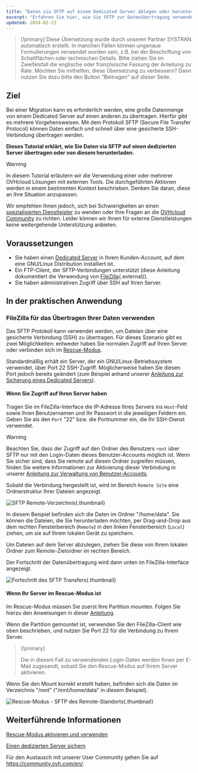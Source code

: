 ```yaml
---
title: "Daten via SFTP auf einem Dedicated Server ablegen oder herunterladen"
excerpt: "Erfahren Sie hier, wie Sie SFTP zur Datenübertragung verwenden"
updated: 2024-02-23
---
```


> [!primary]
> Diese Übersetzung wurde durch unseren Partner SYSTRAN automatisch erstellt. In manchen Fällen können ungenaue Formulierungen verwendet worden sein, z.B. bei der Beschriftung von Schaltflächen oder technischen Details. Bitte ziehen Sie im Zweifelsfall die englische oder französische Fassung der Anleitung zu Rate. Möchten Sie mithelfen, diese Übersetzung zu verbessern? Dann nutzen Sie dazu bitte den Button "Beitragen" auf dieser Seite.
>

## Ziel

Bei einer Migration kann es erforderlich werden, eine große Datenmenge von einem Dedicated Server auf einen anderen zu übertragen. Hierfür gibt es mehrere Vorgehensweisen. Mit dem Protokoll SFTP (Secure File Transfer Protocol) können Daten einfach und schnell über eine gesicherte SSH-Verbindung übertragen werden.

**Dieses Tutorial erklärt, wie Sie Daten via SFTP auf einen dedizierten Server übertragen oder von diesem herunterladen.**

> [!warning]
> In diesem Tutorial erläutern wir die Verwendung einer oder mehrerer OVHcloud Lösungen mit externen Tools. Die durchgeführten Aktionen werden in einem bestimmten Kontext beschrieben. Denken Sie daran, diese an Ihre Situation anzupassen.
>
> Wir empfehlen Ihnen jedoch, sich bei Schwierigkeiten an einen [spezialisierten Dienstleister](https://partner.ovhcloud.com/de/directory/) zu wenden oder Ihre Fragen an die [OVHcloud Community](https://community.ovh.com/en/) zu richten. Leider können wir Ihnen für externe Dienstleistungen keine weitergehende Unterstützung anbieten.
>

## Voraussetzungen

- Sie haben einen [Dedicated Server](https://www.ovhcloud.com/de/bare-metal/) in Ihrem Kunden-Account, auf dem eine GNU/Linux Distribution installiert ist.
- Ein FTP-Client, der SFTP-Verbindungen unterstützt (diese Anleitung dokumentiert die Verwendung von [FileZilla](https://filezilla-project.org/){.external}).
- Sie haben administrativen Zugriff über SSH auf Ihren Server.

## In der praktischen Anwendung

### FileZilla für das Übertragen Ihrer Daten verwenden

Das SFTP Protokoll kann verwendet werden, um Dateien über eine gesicherte Verbindung (SSH) zu übertragen. Für dieses Szenario gibt es zwei Möglichkeiten: entweder haben Sie normalen Zugriff auf Ihren Server oder verbinden sich im [Rescue-Modus](/pages/bare_metal_cloud/dedicated_servers/rescue_mode).

Standardmäßig erhält ein Server, der ein GNU/Linux-Betriebssystem verwendet, über Port 22 SSH-Zugriff. Möglicherweise haben Sie diesen Port jedoch bereits geändert (zum Beispiel anhand unserer [Anleitung zur Sicherung eines Dedicated Servers](/pages/bare_metal_cloud/dedicated_servers/securing-a-dedicated-server)).

#### **Wenn Sie Zugriff auf Ihren Server haben**

Tragen Sie im FileZilla-Interface die IP-Adresse Ihres Servers ins `Host`-Feld sowie Ihren Benutzernamen und Ihr Passwort in die jeweiligen Feldern ein. Geben Sie als den `Port` "22" bzw. die Portnummer ein, die Ihr SSH-Dienst verwendet.

> [!warning]
> Beachten Sie, dass der Zugriff auf den Ordner des Benutzers `root` über SFTP nur mit den Login-Daten dieses Benutzer-Accounts möglich ist. Wenn Sie sicher sind, dass Sie remote auf diesen Ordner zugreifen müssen, finden Sie weitere Informationen zur Aktivierung dieser Verbindung in unserer [Anleitung zur Verwaltung von Benutzer-Accounts](/pages/bare_metal_cloud/dedicated_servers/changing_root_password_linux_ds).
>

Sobald die Verbindung hergestellt ist, wird im Bereich `Remote Site` eine Ordnerstruktur Ihrer Dateien angezeigt.

![SFTP Remote-Verzeichnis](images/sftp_sd_01.png){.thumbnail}

In diesem Beispiel befinden sich die Daten im Ordner "/home/data". Sie können die Dateien, die Sie herunterladen möchten, per Drag-and-Drop aus dem rechten Fensterbereich (`Remote`) in den linken Fensterbereich (`Local`) ziehen, um sie auf Ihrem lokalen Gerät zu speichern.

Um Dateien auf dem Server abzulegen, ziehen Sie diese von Ihrem lokalen Ordner zum Remote-Zielordner im rechten Bereich.

Der Fortschritt der Datenübertragung wird dann unten im FileZilla-Interface angezeigt.

![Fortschritt des SFTP Transfers](images/sftp_sd_02.png){.thumbnail}

#### **Wenn Ihr Server im Rescue-Modus ist**

Im Rescue-Modus müssen Sie zuerst Ihre Partition mounten. Folgen Sie hierzu den Anweisungen in dieser [Anleitung](/pages/bare_metal_cloud/dedicated_servers/rescue_mode).

Wenn die Partition gemountet ist, verwenden Sie den FileZilla-Client wie oben beschrieben, und nutzen Sie Port 22 für die Verbindung zu Ihrem Server.

> [!primary]
>
> Die in diesem Fall zu verwendenden Login-Daten werden Ihnen per E-Mail zugesandt, sobald Sie den Rescue-Modus auf Ihrem Server aktivieren.
>

Wenn Sie den Mount korrekt erstellt haben, befinden sich die Daten im Verzeichnis "/mnt" ("/mnt/home/data" in diesem Beispiel).

![Rescue-Modus - SFTP des Remote-Standorts](images/sftp_sd_03.png){.thumbnail}

## Weiterführende Informationen

[Rescue-Modus aktivieren und verwenden](/pages/bare_metal_cloud/dedicated_servers/rescue_mode)

[Einen dedizierten Server sichern](/pages/bare_metal_cloud/dedicated_servers/securing-a-dedicated-server)

Für den Austausch mit unserer User Community gehen Sie auf <https://community.ovh.com/en/>.
